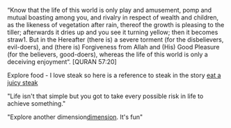 “Know that the life of this world is only play and amusement,
pomp and mutual boasting among you, and rivalry in respect of
wealth and children, as the likeness of vegetation after rain,
thereof the growth is pleasing to the tiller; afterwards it
dries up and you see it turning yellow; then it becomes straw1.
But in the Hereafter (there is) a severe torment (for the
disbelievers, evil-doers), and (there is) Forgiveness from
Allah and (His) Good Pleasure (for the believers, good-doers),
whereas the life of this world is only a deceiving enjoyment“.
[QURAN 57:20]

Explore food - I love steak so here is a reference to steak in the story [eat a juicy steak](../rib-eye/rib-eye.md)

"Life isn't that simple but you got to take every possible risk in life to achieve something."

"Explore another dimension[dimension](../dimensions/dimension.md). It's fun"
